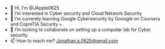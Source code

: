 - 👋 Hi, I’m @JApple0625
- 👀 I’m interested in Cyber security and Cloud Network Security
- 🌱 I’m currently learning Google Cybersecurity by Gooogle on Coursera and CopmTIA Security +.
- 💞️ I’m looking to collaborate on setting up a computer lab for Cyber security.
- 📫 How to reach me? Jonathan.a.0625@gmail.com

<!---
JApple0625/JApple0625 is a ✨ special ✨ repository because its `README.md` (this file) appears on your GitHub profile.
You can click the Preview link to take a look at your changes.
--->
